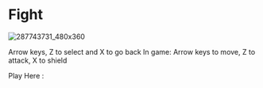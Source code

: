 # Fight
![287743731_480x360](https://user-images.githubusercontent.com/83615911/122469559-171b4900-cf8b-11eb-9364-7a3a51334946.png)

Arrow keys, Z to select and X to go back
In game: Arrow keys to move, Z to attack, X to shield

Play Here : 
